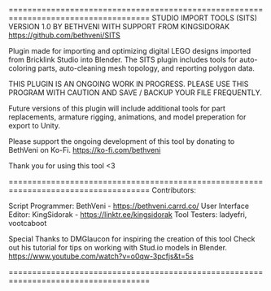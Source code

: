 ====================================================================================
STUDIO IMPORT TOOLS (SITS) VERSION 1.0 BY BETHVENI WITH SUPPORT FROM KINGSIDORAK
https://github.com/bethveni/SITS

Plugin made for importing and optimizing digital LEGO designs imported from Bricklink Studio into Blender. 
The SITS plugin includes tools for auto-coloring parts, auto-cleaning mesh topology, and reporting polygon data.  

THIS PLUGIN IS AN ONGOING WORK IN PROGRESS. 
PLEASE USE THIS PROGRAM WITH CAUTION AND SAVE / BACKUP YOUR FILE FREQUENTLY. 

Future versions of this plugin will include additional tools for part replacements, armature rigging, animations, and model preperation for export to Unity. 

Please support the ongoing development of this tool by donating to BethVeni on Ko-Fi. 
https://ko-fi.com/bethveni

Thank you for using this tool <3

====================================================================================
Contributors:

Script Programmer: BethVeni - https://bethveni.carrd.co/
User Interface Editor: KingSidorak - https://linktr.ee/kingsidorak
Tool Testers: ladyefri, vootcaboot

Special Thanks to DMGlaucon for inspiring the creation of this tool
Check out his tutorial for tips on working with Stud.io models in Blender.
https://www.youtube.com/watch?v=o0qw-3pcfjs&t=5s

====================================================================================